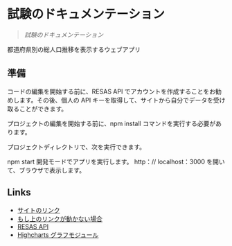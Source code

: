 # 試験のドキュメンテーション

> _試験のドキュメンテーション_

都道府県別の総人口推移を表示するウェブアプリ

## 準備

コードの編集を開始する前に、RESAS API でアカウントを作成することをお勧めします。その後、個人の API キーを取得して、サイトから自分でデータを受け取ることができます。

プロジェクトの編集を開始する前に、npm install コマンドを実行する必要があります。

プロジェクトディレクトリで、次を実行できます。

npm start
開発モードでアプリを実行します。
http：// localhost：3000 を開いて、ブラウザで表示します。

## Links

- [サイトのリンク][exam]
- [もし上のリンクが動かない場合][exam2]
- [RESAS API][api]
- [Highcharts グラフモジュール][highcharts]

<!-- Links -->

[exam]: https://yumemi-exam-people.web.app/
[exam2]: https://yumemi-exam-people.firebaseapp.com/
[api]: https://opendata.resas-portal.go.jp/docs/api/v1/index.html
[highcharts]: https://www.highcharts.com/
